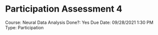 # Participation Assessment 4

Course: Neural Data Analysis
Done?: Yes
Due Date: 09/28/2021 1:30 PM
Type: Participation